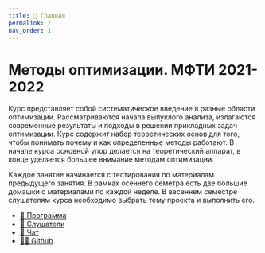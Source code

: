 ```yaml
---
title: 🏡 Главная
permalink: /
nav_order: 1
---
```


# Методы оптимизации. МФТИ 2021-2022
Курс представляет собой систематическое введение в разные области оптимизации. Рассматриваются начала выпуклого анализа, излагаются современные результаты и подходы в решении прикладных задач оптимизации. Курс содержит набор теоретических основ для того, чтобы понимать почему и как определенные методы работают. В начале курса основной упор делается на теоретический аппарат, в конце уделяется большее внимание методам оптимизации.

Каждое занятие начинается с тестирования по материалам предыдущего занятия. В рамках осеннего семетра есть две большие домашки с материалами по каждой неделе. В весеннем семестре слушателям курса необходимо выбрать тему проекта и выполнить его.

* [🚀 Программа](/program)
* [🧠 Слушатели](/students)
* [📧 Чат](https://t.me/optmipt22)
* [👨‍💻 Github](https://github.com/MerkulovDaniil/mipt21)
